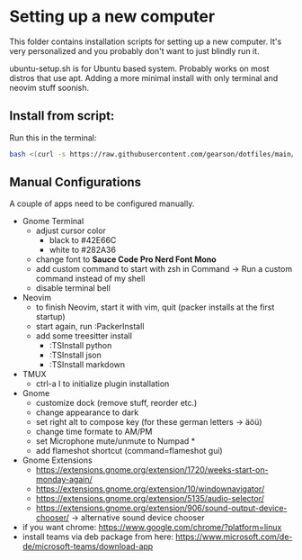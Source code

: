 # Setting up a new computer

This folder contains installation scripts for setting up a new computer. It's very personalized and you probably don't want to just blindly run it.

ubuntu-setup.sh is for Ubuntu based system. Probably works on most distros that use apt. Adding a more minimal install with only terminal and neovim stuff soonish.

## Install from script:

Run this in the terminal:
```bash
bash <(curl -s https://raw.githubusercontent.com/gearson/dotfiles/main/install-scripts/ubuntu-setup.sh)
```

## Manual Configurations
A couple of apps need to be configured manually.

* Gnome Terminal
    * adjust cursor color
        * black to #42E66C
        * white to #282A36
    * change font to **Sauce Code Pro Nerd Font Mono**
    * add custom command to start with zsh in Command -> Run a custom command instead of my shell
    * disable terminal bell
* Neovim
    * to finish Neovim, start it with vim, quit (packer installs at the first startup)
    * start again, run :PackerInstall
    * add some treesitter install
        * :TSInstall python
        * :TSInstall json
        * :TSInstall markdown
* TMUX
    * ctrl-a I to initialize plugin installation
* Gnome
    * customize dock (remove stuff, reorder etc.)
    * change appearance to dark
    * set right alt to compose key (for these german letters -> äöü)
    * change time formate to AM/PM
    * set Microphone mute/unmute to Numpad *
    * add flameshot shortcut (command=flameshot gui)
* Gnome Extensions
    * https://extensions.gnome.org/extension/1720/weeks-start-on-monday-again/
    * https://extensions.gnome.org/extension/10/windownavigator/
    * https://extensions.gnome.org/extension/5135/audio-selector/
    * https://extensions.gnome.org/extension/906/sound-output-device-chooser/ -> alternative sound device chooser
* if you want chrome: https://www.google.com/chrome/?platform=linux
* install teams via deb package from here: https://www.microsoft.com/de-de/microsoft-teams/download-app

